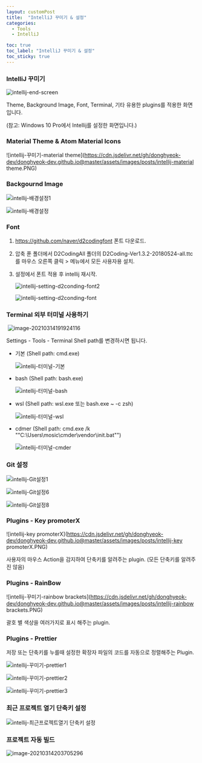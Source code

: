 ```yaml
---
layout: customPost
title:  "IntelliJ 꾸미기 & 설정"
categories: 
  - Tools
  - IntelliJ 

toc: true
toc_label: "IntelliJ 꾸미기 & 설정"
toc_sticky: true 
---
```

### IntelliJ 꾸미기

![intellij-end-screen](https://cdn.jsdelivr.net/gh/donghyeok-dev/donghyeok-dev.github.io@master/assets/images/posts/intellij-end-screen.PNG)

Theme, Background Image, Font, Terminal, 기타 유용한 plugins를 적용한 화면입니다.

(참고: Windows 10 Pro에서 Intellij를 설정한 화면입니다.)



### Material Theme & Atom Material Icons

![intellij-꾸미기-material theme](https://cdn.jsdelivr.net/gh/donghyeok-dev/donghyeok-dev.github.io@master/assets/images/posts/intellij-material theme.PNG)



### Backgournd Image

![intellij-배경설정1](https://cdn.jsdelivr.net/gh/donghyeok-dev/donghyeok-dev.github.io@master/assets/images/posts/intellij-background1.PNG)

![intellij-배경설정](https://cdn.jsdelivr.net/gh/donghyeok-dev/donghyeok-dev.github.io@master/assets/images/posts/intellij-background2.PNG)



### Font

1. https://github.com/naver/d2codingfont 폰트 다운로드.

2. 압축 푼 폴더에서 D2CodingAll 폴더의 D2Coding-Ver1.3.2-20180524-all.ttc를 마우스 오른쪽  클릭 > 메뉴에서 모든 사용자용 설치.

3. 설정에서 폰트 적용 후 intellij 재시작.

   ![intellij-setting-d2conding-font2](https://cdn.jsdelivr.net/gh/donghyeok-dev/donghyeok-dev.github.io@master/assets/images/posts/intellij-setting-d2conding-font2.PNG)

   ![intellij-setting-d2conding-font](https://cdn.jsdelivr.net/gh/donghyeok-dev/donghyeok-dev.github.io@master/assets/images/posts/intellij-setting-d2conding-font.PNG)



### Terminal 외부 터미널 사용하기

​	![image-20210314191924116](https://cdn.jsdelivr.net/gh/donghyeok-dev/donghyeok-dev.github.io@master/assets/images/posts/image-20210314191924116.png)

Settings - Tools - Terminal Shell path를 변경하시면 됩니다.



- 기본 (Shell path:  cmd.exe)

  ![intellij-터미널-기본](https://cdn.jsdelivr.net/gh/donghyeok-dev/donghyeok-dev.github.io@master/assets/images/posts/intellij-terminal-basic.PNG)

- bash (Shell path:  bash.exe)

  ![intellij-터미널-bash](https://cdn.jsdelivr.net/gh/donghyeok-dev/donghyeok-dev.github.io@master/assets/images/posts/intellij-terminal-bash.PNG)

- wsl  (Shell path:  wsl.exe 또는 bash.exe ~ -c zsh)

  ![intellij-터미널-wsl](https://cdn.jsdelivr.net/gh/donghyeok-dev/donghyeok-dev.github.io@master/assets/images/posts/intellij-terminal-wsl.PNG)

- cdmer (Shell path:  cmd.exe /k ""C:\Users\mosic\cmder\vendor\init.bat"")

  ![intellij-터미널-cmder](https://cdn.jsdelivr.net/gh/donghyeok-dev/donghyeok-dev.github.io@master/assets/images/posts/intellij-terminal-cmder.PNG)



### Git 설정

![intellij-Git설정1](https://cdn.jsdelivr.net/gh/donghyeok-dev/donghyeok-dev.github.io@master/assets/images/posts/intellij-Git1.PNG)

![intellij-Git설정6](https://cdn.jsdelivr.net/gh/donghyeok-dev/donghyeok-dev.github.io@master/assets/images/posts/intellij-Git3.PNG)

![intellij-Git설정8](https://cdn.jsdelivr.net/gh/donghyeok-dev/donghyeok-dev.github.io@master/assets/images/posts/intellij-Git8.PNG)



### Plugins - Key promoterX

![intellij-key promoterX](https://cdn.jsdelivr.net/gh/donghyeok-dev/donghyeok-dev.github.io@master/assets/images/posts/intellij-key promoterX.PNG)

사용자의 마우스 Action을 감지하여 단축키를 알려주는 plugin. (모든 단축키를 알려주진 않음)



### Plugins - RainBow

![intellij-꾸미기-rainbow brackets](https://cdn.jsdelivr.net/gh/donghyeok-dev/donghyeok-dev.github.io@master/assets/images/posts/intellij-rainbow brackets.PNG)

괄호 별 색상을 여러가지로 표시 해주는 plugin.



### Plugins  - Prettier

저장 또는 단축키를 누를때 설정한 확장자 파일의 코드를 자동으로 정렬해주는 Plugin.

![intellij-꾸미기-prettier1](https://cdn.jsdelivr.net/gh/donghyeok-dev/donghyeok-dev.github.io@master/assets/images/posts/intellij-prettier1.PNG)

![intellij-꾸미기-prettier2](https://cdn.jsdelivr.net/gh/donghyeok-dev/donghyeok-dev.github.io@master/assets/images/posts/intellij-prettier2.PNG)

![intellij-꾸미기-prettier3](https://cdn.jsdelivr.net/gh/donghyeok-dev/donghyeok-dev.github.io@master/assets/images/posts/intellij-prettier3.PNG)



### 최근 프로젝트 열기 단축키 설정

![intellij-최근프로젝트열기 단축키 설정](https://cdn.jsdelivr.net/gh/donghyeok-dev/donghyeok-dev.github.io@master/assets/images/posts/intellij-shortcut-recent-project.PNG)



### 프로젝트 자동 빌드

![image-20210314203705296](https://cdn.jsdelivr.net/gh/donghyeok-dev/donghyeok-dev.github.io@master/assets/images/posts/image-20210314203705296.png)